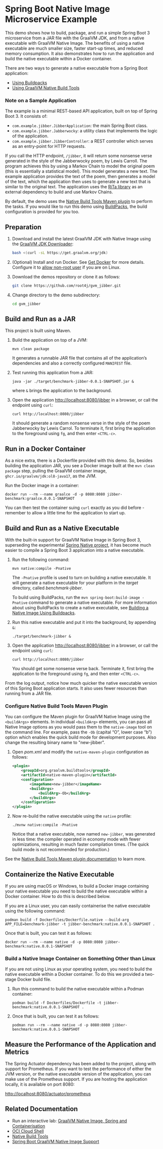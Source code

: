 # Spring Boot Native Image Microservice Example

This demo shows how to build, package, and run a simple Spring Boot 3 microservice from a JAR file with the GraalVM JDK, and from a native executable with GraalVM Native Image. 
The benefits of using a native executable are much smaller size, faster start-up times, and reduced memory consumption.
It also demonstrates how to run the application and build the native executable within a Docker container. 

There are two ways to generate a native executable from a Spring Boot application:

- [Using Buildpacks](https://docs.spring.io/spring-boot/docs/3.0.0/reference/html/native-image.html#native-image.developing-your-first-application.buildpacks)
- [Using GraalVM Native Build Tools](https://docs.spring.io/spring-boot/docs/3.0.0/reference/html/native-image.html#native-image.developing-your-first-application.native-build-tools)

### Note on a Sample Application

The example is a minimal REST-based API application, built on top of Spring Boot 3. It consists of:

- `com.example.jibber.JibberApplication`: the main Spring Boot class.
- `com.example.jibber.Jabberwocky`: a utility class that implements the logic of the application.
- `com.example.jibber.JibberController`: a REST controller which serves as an entry-point for HTTP requests.

If you call the HTTP endpoint, `/jibber`, it will return some nonsense verse generated in the style of the Jabberwocky poem, by Lewis Carroll. 
The program achieves this by using a Markov Chain to model the original poem (this is essentially a statistical model). 
This model generates a new text.
The example application provides the text of the poem, then generates a model of the text, which the application then uses to generate a new text that is similar to the original text. 
The application uses the [RiTa library](https://rednoise.org/rita/) as an external dependency to build and use Markov Chains.

By default, the demo uses the [Native Build Tools Maven plugin](https://graalvm.github.io/native-build-tools/latest/maven-plugin.html) to perform the tasks.
If you would like to run this demo using [BuildPacks](https://docs.spring.io/spring-boot/docs/3.0.0/reference/html/native-image.html#native-image.developing-your-first-application.buildpacks), the build configuration is provided for you too.

## Preparation

1. Download and  install the latest GraalVM JDK with Native Image using the [GraalVM JDK Downloader](https://github.com/graalvm/graalvm-jdk-downloader):
    ```bash
    bash <(curl -sL https://get.graalvm.org/jdk) 
    ```
2. (Optional) Install and run Docker. See [Get Docker](https://docs.docker.com/get-docker/#installation) for more details. Configure it to [allow non-root user](https://docs.docker.com/engine/install/linux-postinstall/#manage-docker-as-a-non-root-user) if you are on Linux.

3. Download the demos repository or clone it as follows:
    ```bash
    git clone https://github.com/root4j/gvm_jibber.git
    ```
4. Change directory to the demo subdirectory:
    ```bash
    cd gvm_jibber
    ```
## Build and Run as a JAR

This project is built using Maven. 

1. Build the application on top of a JVM:
    ```shell
    mvn clean package
    ```
    It generates a runnable JAR file that contains all of the application’s dependencies and also a correctly configured `MANIFEST` file.

2. Test running this application from a JAR:
    ```shell
    java -jar ./target/benchmark-jibber-0.0.1-SNAPSHOT.jar &
    ```
    where `&` brings the application to the background. 
    
3. Open the application [http://localhost:8080/jibber](http://localhost:8080/jibber) in a browser, or call the endpoint using `curl`:
    ```shell
    curl http://localhost:8080/jibber
    ```
    It should generate a random nonsense verse in the style of the poem Jabberwocky by Lewis Carrol. 
    To terminate it, first bring the application to the foreground using `fg`, and then enter `<CTRL-c>`.

## Run in a Docker Container

As a nice extra, there is a Dockerfile provided with this demo. So, besides building the application JAR, you see a Docker image built at the `mvn clean package` step, pulling the GraalVM container image, `ghcr.io/graalvm/jdk:ol8-java17`, as the JVM.

Run the Docker image in a container:
```shell
docker run --rm --name graalce -d -p 8080:8080 jibber-benchmark:graalce.0.0.1-SNAPSHOT
```

You can then test the container suing `curl` exactly as you did before - remember to allow a little time for the application to start up.

## Build and Run as a Native Executable

With the built-in support for GraalVM Native Image in Spring Boot 3, superseding the experimental [Spring Native project](https://docs.spring.io/spring-native/docs/current/reference/htmlsingle/#overview), it has become much easier to compile a Spring Boot 3 application into a native executable.

1. Run the following command:

    ```shell
    mvn native:compile -Pnative
    ```
    The `-Pnative` profile is used to turn on building a native executable.
    It will generate a native executable for your platform in the _target_ directory, called _benchmark-jibber_.

    To build using BuildPacks, run the `mvn spring-boot:build-image -Pnative` command to generate a native executable. For more information about using BuildPacks to create a native executable, see [Building a Native Image Using Buildpacks](https://docs.spring.io/spring-boot/docs/3.0.0/reference/html/native-image.html#native-image.developing-your-first-application.buildpacks).

2. Run this native executable and put it into the background, by appending `&`:
    ```shell
    ./target/benchmark-jibber &
    ```

3. Open the application [http://localhost:8080/jibber](http://localhost:8080/jibber) in a browser, or call the endpoint using `curl`:

    ```shell
    curl http://localhost:8080/jibber
    ```
    You should get some nonsense verse back. 
    Terminate it, first bring the application to the foreground using `fg`, and then enter `<CTRL-c>`.

From the log output, notice how much quicker the native executable version of this Spring Boot application starts. It also uses fewer resources than running from a JAR file.
### Configure Native Build Tools Maven Plugin

You can configure the Maven plugin for GraalVM Native Image using the `<buildArgs>` elements. 
In individual `<buildArg>` elements, you can pass all Native Image options as you would pass them to the `native-image` tool on the command line. 
For example, pass the `-Ob` (capital “O”, lower case “b”) option which enables the quick build mode for development purposes. 
Also change the resulting binary name to "new-jibber".

1. Open _pom.xml_ and modify the `native-maven-plugin` configuration as follows:

    ```xml
    <plugin>
        <groupId>org.graalvm.buildtools</groupId>
        <artifactId>native-maven-plugin</artifactId>
        <configuration>
            <imageName>new-jibber</imageName>
            <buildArgs>
                <buildArg>-Ob</buildArg>
            </buildArgs>
        </configuration>
    </plugin>
    ```

2. Now re-build the native executable using the `native` profile:

    ```shell
    ./mvnw native:compile -Pnative
    ```
    
    Notice that a native executable, now named `new-jibber`, was generated in less time: the compiler operated in economy mode with fewer optimizations, resulting in much faster compilation times. (The quick build mode is not recommended for production.)

See the [Native Build Tools Maven plugin documentation](https://graalvm.github.io/native-build-tools/latest/maven-plugin.html) to learn more. 
## Containerize the Native Executable

If you are using macOS or Windows, to build a Docker image containing your native executable you need to build the native executable within a Docker container. How to do this is described below. 

If you are a Linux user, you can easily containerise the native executable using the following command:
```shell
podman build -f Dockerfiles/Dockerfile.native --build-arg APP_FILE=benchmark-jibber -t jibber-benchmark:native.0.0.1-SNAPSHOT .
```

Once that is built, you can test it as follows:
```shell
docker run --rm --name native -d -p 8080:8080 jibber-benchmark:native.0.0.1-SNAPSHOT
```
### Build a Native Image Container on Something Other than Linux

If you are not using Linux as your operating system, you need to build the native executable within a Docker container. To do this we provided a two-stage Docker build file. 

1. Run this command to build the native executable within a Podman container:
    ```shell
    podman build -f Dockerfiles/Dockerfile -t jibber-benchmark:native.0.0.1-SNAPSHOT .
    ```

2. Once that is built, you can test it as follows:
    ```shell
    podman run --rm --name native -d -p 8080:8080 jibber-benchmark:native.0.0.1-SNAPSHOT
    ```
## Measure the Performance of the Application and Metrics

The Spring Actuator dependency has been added to the project, along with support for Prometheus. 
If you want to test the performance of either the JVM version, or the native executable version of the application, you can make use of the Prometheus support. 
If you are hosting the application locally, it is available on port 8080:

[http://localhost:8080/actuator/prometheus](http://localhost:8080/actuator/prometheus)

## Related Documentation

- Run an interactive lab: [GraalVM Native Image, Spring and Containerisation](https://luna.oracle.com/lab/fdfd090d-e52c-4481-a8de-dccecdca7d68)
- [OCI Cloud Shell](https://docs.oracle.com/en/graalvm/enterprise/22/docs/getting-started/oci/cloud-shell/)
- [Native Build Tools](https://graalvm.github.io/native-build-tools/)
- [Spring Boot GraalVM Native Image Support](https://docs.spring.io/spring-boot/docs/3.0.0/reference/html/native-image.html#native-image.developing-your-first-application.native-build-tools)
